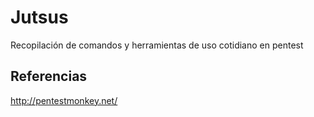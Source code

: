 # Jutsus

Recopilación de comandos y herramientas de uso cotidiano en pentest


## Referencias
http://pentestmonkey.net/


